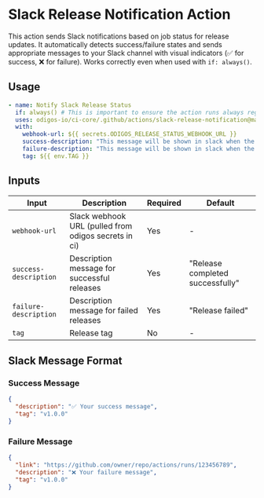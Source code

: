 # Slack Release Notification Action

This action sends Slack notifications based on job status for release updates. It automatically detects success/failure states and sends appropriate messages to your Slack channel with visual indicators (✅ for success, ❌ for failure). Works correctly even when used with `if: always()`.

## Usage

```yaml
- name: Notify Slack Release Status
  if: always() # This is important to ensure the action runs always regardless of job status
  uses: odigos-io/ci-core/.github/actions/slack-release-notification@main
  with:
    webhook-url: ${{ secrets.ODIGOS_RELEASE_STATUS_WEBHOOK_URL }}
    success-description: "This message will be shown in slack when the job is successful"
    failure-description: "This message will be shown in slack when the job fails"
    tag: ${{ env.TAG }}
```

## Inputs

| Input | Description | Required | Default |
|-------|-------------|----------|---------|
| `webhook-url` | Slack webhook URL (pulled from odigos secrets in ci) | Yes | - |
| `success-description` | Description message for successful releases | Yes | "Release completed successfully" |
| `failure-description` | Description message for failed releases | Yes | "Release failed" |
| `tag` | Release tag | No | - |

## Slack Message Format

### Success Message
```json
{
  "description": "✅ Your success message",
  "tag": "v1.0.0"
}
```

### Failure Message
```json
{
  "link": "https://github.com/owner/repo/actions/runs/123456789",
  "description": "❌ Your failure message",
  "tag": "v1.0.0"
}
```
